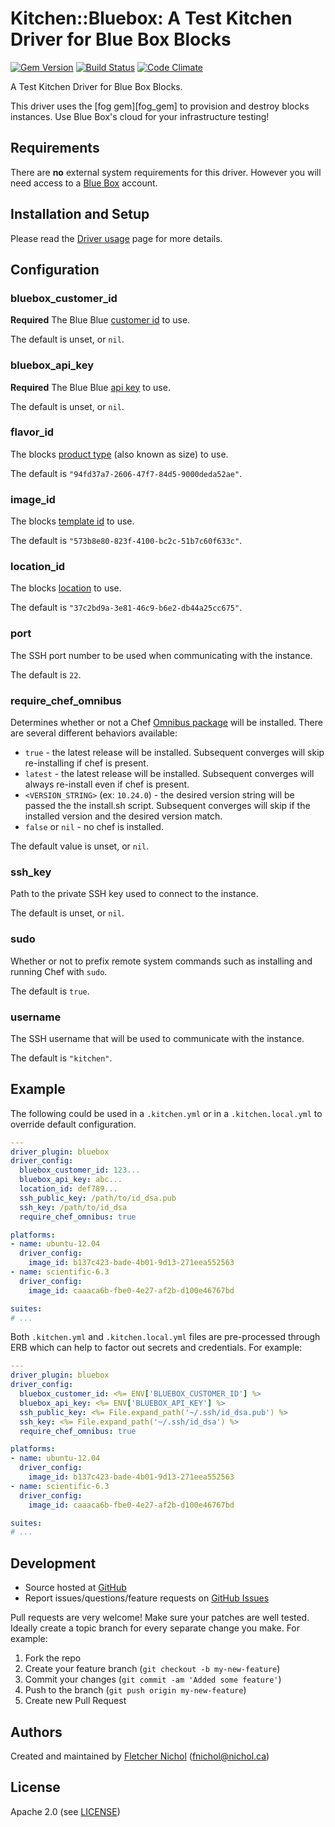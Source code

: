 # <a name="title"></a> Kitchen::Bluebox: A Test Kitchen Driver for Blue Box Blocks

[![Gem Version](https://badge.fury.io/rb/blueboxgroup%2Fkitchen-bluebox.png)](http://badge.fury.io/rb/blueboxgroup%2Fkitchen-bluebox)
[![Build Status](https://travis-ci.org/blueboxgroup/kitchen-bluebox.png?branch=master)](https://travis-ci.org/blueboxgroup/kitchen-bluebox)
[![Code Climate](https://codeclimate.com/github/blueboxgroup/kitchen-bluebox.png)](https://codeclimate.com/github/blueboxgroup/kitchen-bluebox)

A Test Kitchen Driver for Blue Box Blocks.

This driver uses the [fog gem][fog_gem] to provision and destroy blocks
instances. Use Blue Box's cloud for your infrastructure testing!

## <a name="requirements"></a> Requirements

There are **no** external system requirements for this driver. However you
will need access to a [Blue Box][bbg_site] account.

## <a name="installation"></a> Installation and Setup

Please read the [Driver usage][driver_usage] page for more details.

## <a name="config"></a> Configuration

### <a name="config-bluebox-customer-id"></a> bluebox\_customer\_id

**Required** The Blue Blue [customer id][blocks_docs] to use.

The default is unset, or `nil`.

### <a name="config-bluebox-api-key"></a> bluebox\_api\_key

**Required** The Blue Blue [api key][blocks_docs] to use.

The default is unset, or `nil`.

### <a name="config-flavor-id"></a> flavor\_id

The blocks [product type][blocks_docs] (also known as size) to use.

The default is `"94fd37a7-2606-47f7-84d5-9000deda52ae"`.

### <a name="config-image-id"></a> image\_id

The blocks [template id][blocks_docs] to use.

The default is `"573b8e80-823f-4100-bc2c-51b7c60f633c"`.

### <a name="config-location-id"></a> location\_id

The blocks [location][blocks_docs] to use.

The default is `"37c2bd9a-3e81-46c9-b6e2-db44a25cc675"`.

### <a name="config-port"></a> port

The SSH port number to be used when communicating with the instance.

The default is `22`.

### <a name="config-require-chef-omnibus"></a> require\_chef\_omnibus

Determines whether or not a Chef [Omnibus package][chef_omnibus_dl] will be
installed. There are several different behaviors available:

* `true` - the latest release will be installed. Subsequent converges
  will skip re-installing if chef is present.
* `latest` - the latest release will be installed. Subsequent converges
  will always re-install even if chef is present.
* `<VERSION_STRING>` (ex: `10.24.0`) - the desired version string will
  be passed the the install.sh script. Subsequent converges will skip if
  the installed version and the desired version match.
* `false` or `nil` - no chef is installed.

The default value is unset, or `nil`.

### <a name="config-ssh-key"></a> ssh\_key

Path to the private SSH key used to connect to the instance.

The default is unset, or `nil`.

### <a name="config-sudo"></a> sudo

Whether or not to prefix remote system commands such as installing and
running Chef with `sudo`.

The default is `true`.

### <a name="config-username"></a> username

The SSH username that will be used to communicate with the instance.

The default is `"kitchen"`.

## <a name="example"></a> Example

The following could be used in a `.kitchen.yml` or in a `.kitchen.local.yml`
to override default configuration.

```yaml
---
driver_plugin: bluebox
driver_config:
  bluebox_customer_id: 123...
  bluebox_api_key: abc...
  location_id: def789...
  ssh_public_key: /path/to/id_dsa.pub
  ssh_key: /path/to/id_dsa
  require_chef_omnibus: true

platforms:
- name: ubuntu-12.04
  driver_config:
    image_id: b137c423-bade-4b01-9d13-271eea552563
- name: scientific-6.3
  driver_config:
    image_id: caaaca6b-fbe0-4e27-af2b-d100e46767bd

suites:
# ...
```

Both `.kitchen.yml` and `.kitchen.local.yml` files are pre-processed through
ERB which can help to factor out secrets and credentials. For example:

```yaml
---
driver_plugin: bluebox
driver_config:
  bluebox_customer_id: <%= ENV['BLUEBOX_CUSTOMER_ID'] %>
  bluebox_api_key: <%= ENV['BLUEBOX_API_KEY'] %>
  ssh_public_key: <%= File.expand_path('~/.ssh/id_dsa.pub') %>
  ssh_key: <%= File.expand_path('~/.ssh/id_dsa') %>
  require_chef_omnibus: true

platforms:
- name: ubuntu-12.04
  driver_config:
    image_id: b137c423-bade-4b01-9d13-271eea552563
- name: scientific-6.3
  driver_config:
    image_id: caaaca6b-fbe0-4e27-af2b-d100e46767bd

suites:
# ...
```

## <a name="development"></a> Development

* Source hosted at [GitHub][repo]
* Report issues/questions/feature requests on [GitHub Issues][issues]

Pull requests are very welcome! Make sure your patches are well tested.
Ideally create a topic branch for every separate change you make. For
example:

1. Fork the repo
2. Create your feature branch (`git checkout -b my-new-feature`)
3. Commit your changes (`git commit -am 'Added some feature'`)
4. Push to the branch (`git push origin my-new-feature`)
5. Create new Pull Request

## <a name="authors"></a> Authors

Created and maintained by [Fletcher Nichol][author] (<fnichol@nichol.ca>)

## <a name="license"></a> License

Apache 2.0 (see [LICENSE][license])


[author]:           https://github.com/fnichol
[issues]:           https://github.com/blueboxgroup/kitchen-bluebox/issues
[license]:          https://github.com/blueboxgroup/kitchen-bluebox/blob/master/LICENSE
[repo]:             https://github.com/blueboxgroup/kitchen-bluebox
[driver_usage]:     http://docs.kitchen-ci.org/drivers/usage
[chef_omnibus_dl]:  http://www.opscode.com/chef/install/

[bbg_site]:         https://bluebox.net/
[blocks_docs]:      https://boxpanel.bluebox.net/public/the_vault/index.php/Blocks_API
